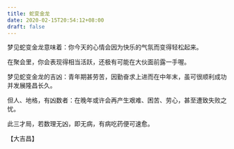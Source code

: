```yaml
---
title: 蛇变金龙
date: 2020-02-15T20:54:12+08:00
draft: false
---
```


梦见蛇变金龙意味着：你今天的心情会因为快乐的气氛而变得轻松起来。

在聚会里，你会表现得相当活跃，还极有可能在大伙面前露一手喔。

梦见蛇变金龙的吉凶：青年期甚劳苦，因勤奋求上进而在中年末，虽可很顺利成功并发展隆昌长久。

但人、地格，有凶数者：在晚年或许会再产生艰难、困苦、劳心，甚至遭致失败之忧。

此三才局，若数理无凶，即无病，有病吃药便可速愈。

【大吉昌】